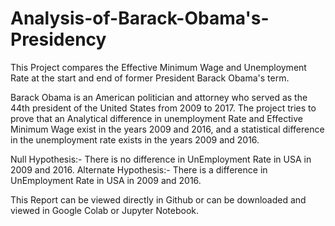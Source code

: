 # Analysis-of-Barack-Obama's-Presidency
This Project compares the Effective Minimum Wage and Unemployment Rate at the start and end of former President Barack Obama's term.

Barack Obama is an American politician and attorney who served as the 44th president of the United States from 2009 to 2017. The project tries to prove that an Analytical difference in unemployment Rate and Effective Minimum Wage exist in the years 2009 and 2016, and a statistical difference in the unemployment rate exists in the years 2009 and 2016. 

Null Hypothesis:- There is no difference in UnEmployment Rate in USA in 2009 and 2016.
Alternate Hypothesis:- There is a difference in UnEmployment Rate in USA in 2009 and 2016.

This Report can be viewed directly in Github or can be downloaded and viewed in Google Colab or Jupyter Notebook.


